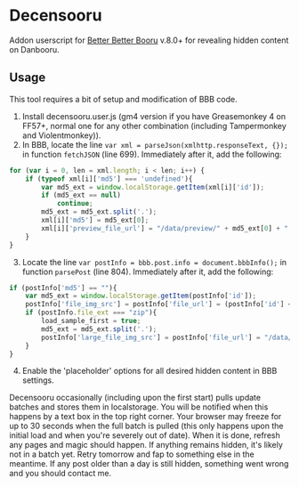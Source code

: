 # Decensooru
Addon userscript for [Better Better Booru](https://github.com/pseudonymous/better-better-booru) v.8.0+ for revealing hidden content on Danbooru.

## Usage
This tool requires a bit of setup and modification of BBB code.
1. Install decensooru.user.js (gm4 version if you have Greasemonkey 4 on FF57+, normal one for any other combination (including Tampermonkey and Violentmonkey)).
2. In BBB, locate the line `var xml = parseJson(xmlhttp.responseText, {});` in function `fetchJSON` (line 699). Immediately after it, add the following:
```javascript
for (var i = 0, len = xml.length; i < len; i++) {
	if (typeof xml[i]['md5'] === 'undefined'){
		var md5_ext = window.localStorage.getItem(xml[i]['id']);
		if (md5_ext == null)
			continue;
		md5_ext = md5_ext.split('.');
		xml[i]['md5'] = md5_ext[0];
		xml[i]['preview_file_url'] = "/data/preview/" + md5_ext[0] + ".jpg";
	}
}
```
3. Locate the line `var postInfo = bbb.post.info = document.bbbInfo();` in function `parsePost` (line 804). Immediately after it, add the following:
```javascript
if (postInfo['md5'] == ""){
	var md5_ext = window.localStorage.getItem(postInfo['id']);
	postInfo['file_img_src'] = postInfo['file_url'] = (postInfo['id'] < 1000000 ? "/cached" : "") + "/data/" + md5_ext;
	if (postInfo.file_ext === "zip"){
		load_sample_first = true;
		md5_ext = md5_ext.split('.');
		postInfo['large_file_img_src'] = postInfo['file_url'] = "/data/sample/sample-" + md5_ext[0] + ".webm";
	}
}
```
4. Enable the 'placeholder' options for all desired hidden content in BBB settings.

Decensooru occasionally (including upon the first start) pulls update batches and stores them in localstorage. You will be notified when this happens by a text box in the top right corner. Your browser may freeze for up to 30 seconds when the full batch is pulled (this only happens upon the initial load and when you're severely out of date). When it is done, refresh any pages and magic should happen. If anything remains hidden, it's likely not in a batch yet. Retry tomorrow and fap to something else in the meantime. If any post older than a day is still hidden, something went wrong and you should contact me.
